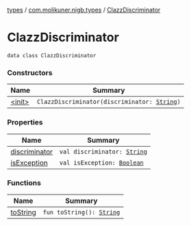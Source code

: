[types](../../index.md) / [com.molikuner.nigb.types](../index.md) / [ClazzDiscriminator](./index.md)

# ClazzDiscriminator

`data class ClazzDiscriminator`

### Constructors

| Name | Summary |
|---|---|
| [&lt;init&gt;](-init-.md) | `ClazzDiscriminator(discriminator: `[`String`](https://kotlinlang.org/api/latest/jvm/stdlib/kotlin/-string/index.html)`)` |

### Properties

| Name | Summary |
|---|---|
| [discriminator](discriminator.md) | `val discriminator: `[`String`](https://kotlinlang.org/api/latest/jvm/stdlib/kotlin/-string/index.html) |
| [isException](is-exception.md) | `val isException: `[`Boolean`](https://kotlinlang.org/api/latest/jvm/stdlib/kotlin/-boolean/index.html) |

### Functions

| Name | Summary |
|---|---|
| [toString](to-string.md) | `fun toString(): `[`String`](https://kotlinlang.org/api/latest/jvm/stdlib/kotlin/-string/index.html) |
